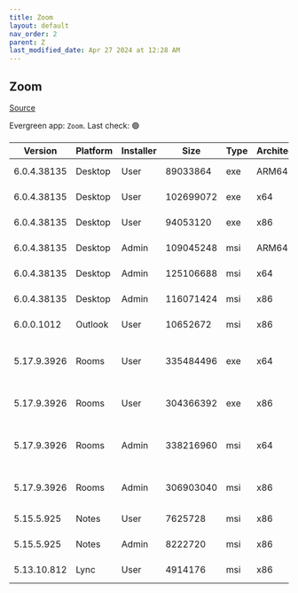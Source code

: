 ```yaml
---
title: Zoom
layout: default
nav_order: 2
parent: Z
last_modified_date: Apr 27 2024 at 12:28 AM
---
```


## Zoom

[Source](https://zoom.us/download)

Evergreen app: `Zoom`. Last check: 🟢

| Version     | Platform | Installer | Size      | Type | Architecture | URI                                                                                                                                              |
| ----------- | -------- | --------- | --------- | ---- | ------------ | ------------------------------------------------------------------------------------------------------------------------------------------------ |
| 6.0.4.38135 | Desktop  | User      | 89033864  | exe  | ARM64        | [https://cdn.zoom.us/prod/6.0.4.38135/arm64/ZoomInstallerFull.exe](https://cdn.zoom.us/prod/6.0.4.38135/arm64/ZoomInstallerFull.exe)             |
| 6.0.4.38135 | Desktop  | User      | 102699072 | exe  | x64          | [https://cdn.zoom.us/prod/6.0.4.38135/x64/ZoomInstallerFull.exe](https://cdn.zoom.us/prod/6.0.4.38135/x64/ZoomInstallerFull.exe)                 |
| 6.0.4.38135 | Desktop  | User      | 94053120  | exe  | x86          | [https://cdn.zoom.us/prod/6.0.4.38135/ZoomInstallerFull.exe](https://cdn.zoom.us/prod/6.0.4.38135/ZoomInstallerFull.exe)                         |
| 6.0.4.38135 | Desktop  | Admin     | 109045248 | msi  | ARM64        | [https://cdn.zoom.us/prod/6.0.4.38135/arm64/ZoomInstallerFull.msi](https://cdn.zoom.us/prod/6.0.4.38135/arm64/ZoomInstallerFull.msi)             |
| 6.0.4.38135 | Desktop  | Admin     | 125106688 | msi  | x64          | [https://cdn.zoom.us/prod/6.0.4.38135/x64/ZoomInstallerFull.msi](https://cdn.zoom.us/prod/6.0.4.38135/x64/ZoomInstallerFull.msi)                 |
| 6.0.4.38135 | Desktop  | Admin     | 116071424 | msi  | x86          | [https://cdn.zoom.us/prod/6.0.4.38135/ZoomInstallerFull.msi](https://cdn.zoom.us/prod/6.0.4.38135/ZoomInstallerFull.msi)                         |
| 6.0.0.1012  | Outlook  | User      | 10652672  | msi  | x86          | [https://cdn.zoom.us/prod/6.0.0.1012/ZoomOutlookPluginSetup.msi](https://cdn.zoom.us/prod/6.0.0.1012/ZoomOutlookPluginSetup.msi)                 |
| 5.17.9.3926 | Rooms    | User      | 335484496 | exe  | x64          | [https://cdn.zoom.us/prod/5.17.9.3926/x64/zoomrooms-5.17.9.3926-x64.exe](https://cdn.zoom.us/prod/5.17.9.3926/x64/zoomrooms-5.17.9.3926-x64.exe) |
| 5.17.9.3926 | Rooms    | User      | 304366392 | exe  | x86          | [https://cdn.zoom.us/prod/5.17.9.3926/zoomrooms-5.17.9.3926-x86.exe](https://cdn.zoom.us/prod/5.17.9.3926/zoomrooms-5.17.9.3926-x86.exe)         |
| 5.17.9.3926 | Rooms    | Admin     | 338216960 | msi  | x64          | [https://cdn.zoom.us/prod/5.17.9.3926/x64/zoomrooms-5.17.9.3926-x64.msi](https://cdn.zoom.us/prod/5.17.9.3926/x64/zoomrooms-5.17.9.3926-x64.msi) |
| 5.17.9.3926 | Rooms    | Admin     | 306903040 | msi  | x86          | [https://cdn.zoom.us/prod/5.17.9.3926/zoomrooms-5.17.9.3926-x86.msi](https://cdn.zoom.us/prod/5.17.9.3926/zoomrooms-5.17.9.3926-x86.msi)         |
| 5.15.5.925  | Notes    | User      | 7625728   | msi  | x86          | [https://cdn.zoom.us/prod/5.15.5.925/ZoomNotesPluginSetup.msi](https://cdn.zoom.us/prod/5.15.5.925/ZoomNotesPluginSetup.msi)                     |
| 5.15.5.925  | Notes    | Admin     | 8222720   | msi  | x86          | [https://cdn.zoom.us/prod/5.15.5.925/ZoomNotesPluginAdminTool.msi](https://cdn.zoom.us/prod/5.15.5.925/ZoomNotesPluginAdminTool.msi)             |
| 5.13.10.812 | Lync     | User      | 4914176   | msi  | x86          | [https://cdn.zoom.us/prod/5.13.10.812/ZoomLyncPluginSetup.msi](https://cdn.zoom.us/prod/5.13.10.812/ZoomLyncPluginSetup.msi)                     |
